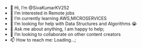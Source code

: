 - 👋 Hi, I’m @SivaKumarKV252
- 👀 I’m interested in Remote jobs
- 🌱 I’m currently learning AWS,MICROSERVICES
- 🤔 I’m looking for help with Data Structures and Algorithms 😭
- 💬 Ask me about anything, I am happy to help;
- 💞️ I’m looking to collaborate on other content creators 
- 📫 How to reach me: Loading...;

<!---
SivaKumarKV252/SivaKumarKV252 is a ✨ special ✨ repository because its `README.md` (this file) appears on your GitHub profile.
You can click the Preview link to take a look at your changes.
--->
